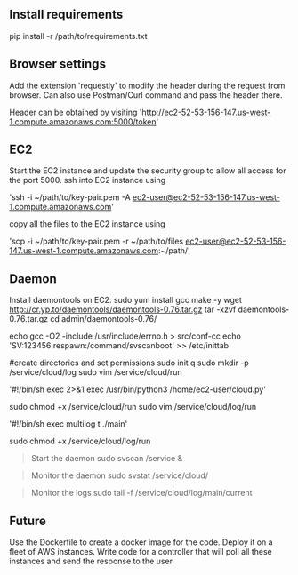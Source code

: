 ## Install requirements
pip install -r /path/to/requirements.txt

## Browser settings
Add the extension 'requestly' to modify the header during the request from browser. Can also use Postman/Curl command and pass the header there.

Header can be obtained by visiting 'http://ec2-52-53-156-147.us-west-1.compute.amazonaws.com:5000/token'

## EC2
Start the EC2 instance and update the security group to allow all access for the port 5000.
ssh into EC2 instance using

'ssh -i ~/path/to/key-pair.pem -A ec2-user@ec2-52-53-156-147.us-west-1.compute.amazonaws.com'

copy all the files to the EC2 instance using

'scp -i \~/path/to/key-pair.pem -r ~/path/to/files ec2-user@ec2-52-53-156-147.us-west-1.compute.amazonaws.com:\~/path/'

## Daemon
Install daemontools on EC2.
sudo yum install gcc make -y
wget http://cr.yp.to/daemontools/daemontools-0.76.tar.gz
tar -xzvf daemontools-0.76.tar.gz
cd admin/daemontools-0.76/

echo gcc -O2 -include /usr/include/errno.h > src/conf-cc
echo 'SV:123456:respawn:/command/svscanboot' >> /etc/inittab

#create directories and set permissions
sudo init q
sudo mkdir -p /service/cloud/log
sudo vim /service/cloud/run

'#!/bin/sh
exec 2>&1
exec /usr/bin/python3 /home/ec2-user/cloud.py'

sudo chmod +x /service/cloud/run
sudo vim /service/cloud/log/run

'#!/bin/sh
exec multilog t ./main'

sudo chmod +x /service/cloud/log/run
> Start the daemon
sudo svscan /service &

> Monitor the daemon
sudo svstat /service/cloud/

> Monitor the logs
sudo tail -f /service/cloud/log/main/current

## Future
Use the Dockerfile to create a docker image for the code.
Deploy it on a fleet of AWS instances. Write code for a controller that will poll all these instances and send the response to the user.
